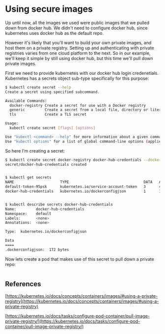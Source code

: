 # Using secure images

Up until now, all the images we used were public images that we pulled down from docker hub. We didn't need to configure docker hub, since kubernetes uses docker hub as the default repo. 

However it's likely that you'll want to build your own private images, and host them on a private registry. Setting up and authenticating with private registries varies from one cloud platform to the next. So in our example, we'll keep it simple by still using docker hub, but this time we'll pull down private images. 

First we need to provide kubernetes with our docker hub login credenetials. Kubernetes has a secrets object sub-type specifically for this purpose:

```bash
$ kubectl create secret --help
Create a secret using specified subcommand.

Available Commands:
  docker-registry Create a secret for use with a Docker registry
  generic         Create a secret from a local file, directory or literal value
  tls             Create a TLS secret

Usage:
  kubectl create secret [flags] [options]

Use "kubectl <command> --help" for more information about a given command.
Use "kubectl options" for a list of global command-line options (applies to all commands).
```

So here I'm creating a secret:


```bash
$ kubectl create secret docker-registry docker-hub-credentials --docker-server=https://index.docker.io/v1/ --docker-username=codingbee --docker-password=hotelviewdenmark --docker-email=not-used@ignore.com
secret/docker-hub-credentials created


$ kubectl get secrets
NAME                     TYPE                                  DATA   AGE
default-token-95psk      kubernetes.io/service-account-token   3      41h
docker-hub-credentials   kubernetes.io/dockerconfigjson        1      16s


$ kubectl describe secrets docker-hub-credentials
Name:         docker-hub-credentials
Namespace:    default
Labels:       <none>
Annotations:  <none>

Type:  kubernetes.io/dockerconfigjson

Data
====
.dockerconfigjson:  172 bytes
```


Now lets create a pod that makes use of this secret to pull down a private repo:


```bash


```





## References
[https://kubernetes.io/docs/concepts/containers/images/#using-a-private-registry](https://kubernetes.io/docs/concepts/containers/images/#using-a-private-registry)

[https://kubernetes.io/docs/tasks/configure-pod-container/pull-image-private-registry/](https://kubernetes.io/docs/tasks/configure-pod-container/pull-image-private-registry/)

